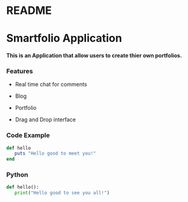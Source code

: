 # README

# Smartfolio Application

#### This is an Application that allow users to create thier own portfolios.

### Features

- Real time chat for comments

- Blog

- Portfolio

- Drag and Drop interface

### Code Example
```ruby
def hello
   puts "Hello good to meet you!"
end
```

### Python

```python
def hello():
   print("Hello good to see you all!")

```
